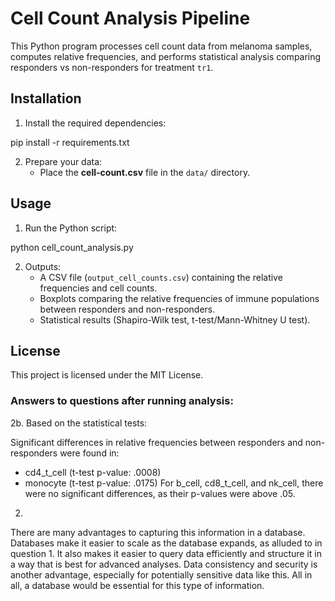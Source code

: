 # Cell Count Analysis Pipeline

This Python program processes cell count data from melanoma samples, computes relative frequencies, and performs statistical analysis comparing responders vs non-responders for treatment `tr1`.

## Installation

1. Install the required dependencies:

pip install -r requirements.txt


2. Prepare your data:
   - Place the **cell-count.csv** file in the `data/` directory.

## Usage

1. Run the Python script:

python cell_count_analysis.py

2. Outputs:
   - A CSV file (`output_cell_counts.csv`) containing the relative frequencies and cell counts.
   - Boxplots comparing the relative frequencies of immune populations between responders and non-responders.
   - Statistical results (Shapiro-Wilk test, t-test/Mann-Whitney U test).

## License

This project is licensed under the MIT License.

### Answers to questions after running analysis:

2b. 
Based on the statistical tests:

Significant differences in relative frequencies between responders and non-responders were found in:
- cd4_t_cell (t-test p-value: .0008)
- monocyte (t-test p-value: .0175)
For b_cell, cd8_t_cell, and nk_cell, there were no significant differences, as their p-values were above .05.

2. 
There are many advantages to capturing this information in a database.  Databases make it easier to scale as the database expands, as alluded to in question 1.  It also makes it easier to query data efficiently and structure it in a way that is best for advanced analyses.  Data consistency and security is another advantage, especially for potentially sensitive data like this.  All in all, a database would be essential for this type of information.